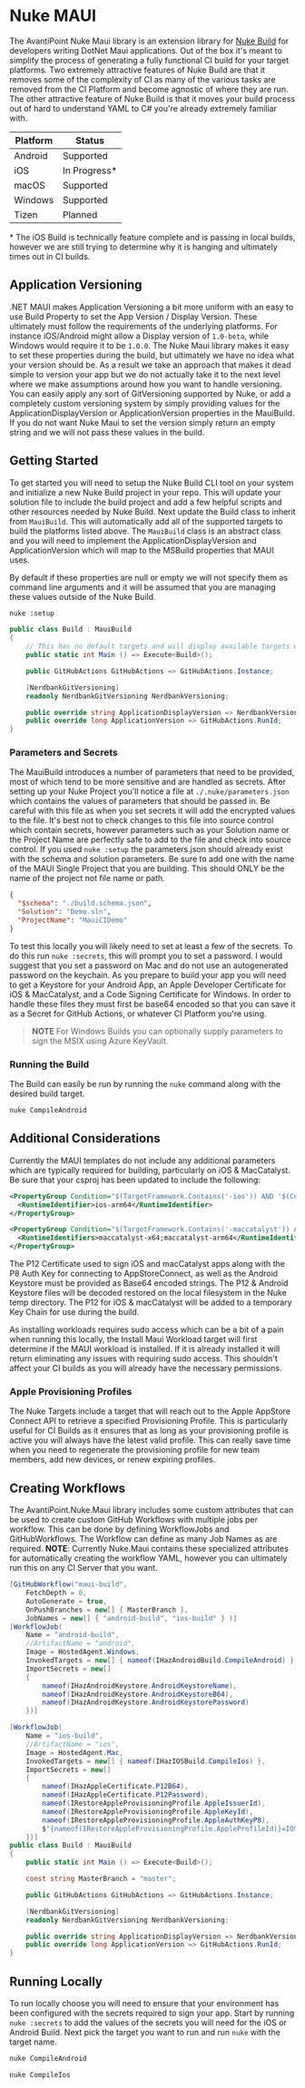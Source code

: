 # Nuke MAUI

The AvantiPoint Nuke Maui library is an extension library for [Nuke Build](https://www.nuke.build/) for developers writing DotNet Maui applications. Out of the box it's meant to simplify the process of generating a fully functional CI build for your target platforms. Two extremely attractive features of Nuke Build are that it removes some of the complexity of CI as many of the various tasks are removed from the CI Platform and become agnostic of where they are run. The other attractive feature of Nuke Build is that it moves your build process out of hard to understand YAML to C# you're already extremely familiar with.

| Platform | Status |
| -------- | ------ |
| Android | Supported |
| iOS | In Progress\* |
| macOS | Supported |
| Windows | Supported |
| Tizen | Planned |

\* The iOS Build is technically feature complete and is passing in local builds, however we are still trying to determine why it is hanging and ultimately times out in CI builds.

## Application Versioning

.NET MAUI makes Application Versioning a bit more uniform with an easy to use Build Property to set the App Version / Display Version. These ultimately must follow the requirements of the underlying platforms. For instance iOS/Android might allow a Display version of `1.0-beta`, while Windows would require it to be `1.0.0`. The Nuke Maui library makes it easy to set these properties during the build, but ultimately we have no idea what your version should be. As a result we take an approach that makes it dead simple to version your app but we do not actually take it to the next level where we make assumptions around how you want to handle versioning. You can easily apply any sort of GitVersioning supported by Nuke, or add a completely custom versioning system by simply providing values for the ApplicationDisplayVersion or ApplicationVersion properties in the MauiBuild. If you do not want Nuke Maui to set the version simply return an empty string and we will not pass these values in the build.

## Getting Started

To get started you will need to setup the Nuke Build CLI tool on your system and initialize a new Nuke Build project in your repo. This will update your solution file to include the build project and add a few helpful scripts and other resources needed by Nuke Build. Next update the Build class to inherit from `MauiBuild`. This will automatically add all of the supported targets to build the platforms listed above. The `MauiBuild` class is an abstract class and you will need to implement the ApplicationDisplayVersion and ApplicationVersion which will map to the MSBuild properties that MAUI uses.

By default if these properties are null or empty we will not specify them as command line arguments and it will be assumed that you are managing these values outside of the Nuke Build.

```bash
nuke :setup
```

```cs
public class Build : MauiBuild
{
    // This has no default targets and will display available targets when you run `nuke`
    public static int Main () => Execute<Build>();

    public GitHubActions GitHubActions => GitHubActions.Instance;

    [NerdbankGitVersioning]
    readonly NerdbankGitVersioning NerdbankVersioning;

    public override string ApplicationDisplayVersion => NerdbankVersioning.NuGetPackageVersion;
    public override long ApplicationVersion => GitHubActions.RunId;
}
```

### Parameters and Secrets

The MauiBuild introduces a number of parameters that need to be provided, most of which tend to be more sensitive and are handled as secrets. After setting up your Nuke Project you'll notice a file at `./.nuke/parameters.json` which contains the values of parameters that should be passed in. Be careful with this file as when you set secrets it will add the encrypted values to the file. It's best not to check changes to this file into source control which contain secrets, however parameters such as your Solution name or the Project Name are perfectly safe to add to the file and check into source control. If you used `nuke :setup` the parameters.json should already exist with the schema and solution parameters. Be sure to add one with the name of the MAUI Single Project that you are building. This should ONLY be the name of the project not file name or path.

```json
{
  "$schema": "./build.schema.json",
  "Solution": "Demo.sln",
  "ProjectName": "MauiCIDemo"
}
```

To test this locally you will likely need to set at least a few of the secrets. To do this run `nuke :secrets`, this will prompt you to set a password. I would suggest that you set a password on Mac and do not use an autogenerated password on the keychain. As you prepare to build your app you will need to get a Keystore for your Android App, an Apple Developer Certificate for iOS & MacCatalyst, and a Code Signing Certificate for Windows. In order to handle these files they must first be base64 encoded so that you can save it as a Secret for GitHub Actions, or whatever CI Platform you're using.

> **NOTE** For Windows Builds you can optionally supply parameters to sign the MSIX using Azure KeyVault.

### Running the Build

The Build can easily be run by running the `nuke` command along with the desired build target.

```bash
nuke CompileAndroid
```

## Additional Considerations

Currently the MAUI templates do not include any additional parameters which are typically required for building, particularly on iOS & MacCatalyst. Be sure that your csproj has been updated to include the following:

```xml
<PropertyGroup Condition="$(TargetFramework.Contains('-ios')) AND '$(Configuration)' == 'Release'">
  <RuntimeIdentifier>ios-arm64</RuntimeIdentifier>
</PropertyGroup>

<PropertyGroup Condition="$(TargetFramework.Contains('-maccatalyst')) AND '$(Configuration)' == 'Release'">
  <RuntimeIdentifiers>maccatalyst-x64;maccatalyst-arm64</RuntimeIdentifiers>
</PropertyGroup>
```

The P12 Certificate used to sign iOS and macCatalyst apps along with the P8 Auth Key for connecting to AppStoreConnect, as well as the Android Keystore must be provided as Base64 encoded strings. The P12 & Android Keystore files will be decoded restored on the local filesystem in the Nuke temp directory. The P12 for iOS & macCatalyst will be added to a temporary Key Chain for use during the build.

As installing workloads requires sudo access which can be a bit of a pain when running this locally, the Install Maui Workload target will first determine if the MAUI workload is installed. If it is already installed it will return eliminating any issues with requiring sudo access. This shouldn't affect your CI builds as you will already have the necessary permissions.

### Apple Provisioning Profiles

The Nuke Targets include a target that will reach out to the Apple AppStore Connect API to retrieve a specified Provisioning Profile. This is particularly useful for CI Builds as it ensures that as long as your provisioning profile is active you will always have the latest valid profile. This can really save time when you need to regenerate the provisioning profile for new team members, add new devices, or renew expiring profiles.

## Creating Workflows

The AvantiPoint.Nuke.Maui library includes some custom attributes that can be used to create custom GitHub Workflows with multiple jobs per workflow. This can be done by defining WorkflowJobs and GitHubWorkflows. The Workflow can define as many Job Names as are required. **NOTE**: Currently Nuke.Maui contains these specialized attributes for automatically creating the workflow YAML, however you can ultimately run this on any CI Server that you want.

```cs
[GitHubWorkflow("maui-build",
    FetchDepth = 0,
    AutoGenerate = true,
    OnPushBranches = new[] { MasterBranch },
    JobNames = new[] { "android-build", "ios-build" } )]
[WorkflowJob(
    Name = "android-build",
    //ArtifactName = "android",
    Image = HostedAgent.Windows,
    InvokedTargets = new[] { nameof(IHazAndroidBuild.CompileAndroid) },
    ImportSecrets = new[]
    {
        nameof(IHazAndroidKeystore.AndroidKeystoreName),
        nameof(IHazAndroidKeystore.AndroidKeystoreB64),
        nameof(IHazAndroidKeystore.AndroidKeystorePassword)
    })]

[WorkflowJob(
    Name = "ios-build",
    //ArtifactName = "ios",
    Image = HostedAgent.Mac,
    InvokedTargets = new[] { nameof(IHazIOSBuild.CompileIos) },
    ImportSecrets = new[]
    {
        nameof(IHazAppleCertificate.P12B64),
        nameof(IHazAppleCertificate.P12Password),
        nameof(IRestoreAppleProvisioningProfile.AppleIssuerId),
        nameof(IRestoreAppleProvisioningProfile.AppleKeyId),
        nameof(IRestoreAppleProvisioningProfile.AppleAuthKeyP8),
        $"{nameof(IRestoreAppleProvisioningProfile.AppleProfileId)}=IOS_PROVISIONING_PROFILE_ID"
    })]
public class Build : MauiBuild
{
    public static int Main () => Execute<Build>();

    const string MasterBranch = "master";

    public GitHubActions GitHubActions => GitHubActions.Instance;

    [NerdbankGitVersioning]
    readonly NerdbankGitVersioning NerdbankVersioning;

    public override string ApplicationDisplayVersion => NerdbankVersioning.NuGetPackageVersion;
    public override long ApplicationVersion => GitHubActions.RunId;
}
```

## Running Locally

To run locally choose you will need to ensure that your environment has been configured with the secrets required to sign your app. Start by running `nuke :secrets` to add the values of the secrets you will need for the iOS or Android Build. Next pick the target you want to run and run `nuke` with the target name.

```bash
nuke CompileAndroid

nuke CompileIos
```

